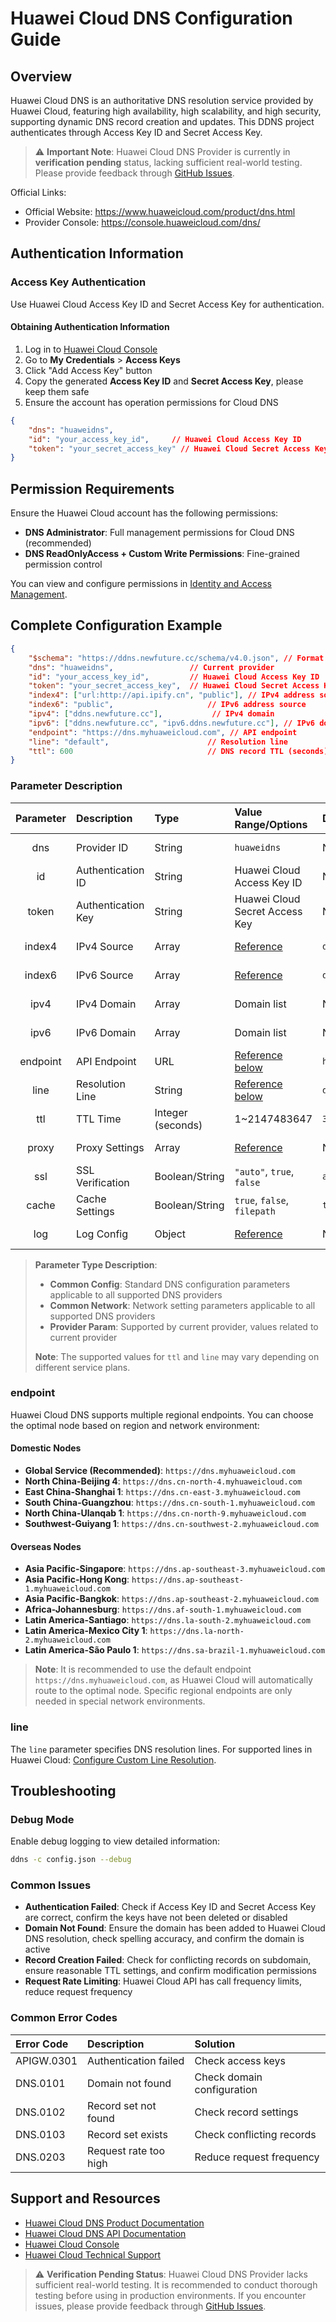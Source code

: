 # Huawei Cloud DNS Configuration Guide

## Overview

Huawei Cloud DNS is an authoritative DNS resolution service provided by Huawei Cloud, featuring high availability, high scalability, and high security, supporting dynamic DNS record creation and updates. This DDNS project authenticates through Access Key ID and Secret Access Key.

> ⚠️ **Important Note**: Huawei Cloud DNS Provider is currently in **verification pending** status, lacking sufficient real-world testing. Please provide feedback through [GitHub Issues](https://github.com/NewFuture/DDNS/issues).

Official Links:

- Official Website: <https://www.huaweicloud.com/product/dns.html>
- Provider Console: <https://console.huaweicloud.com/dns/>

## Authentication Information

### Access Key Authentication

Use Huawei Cloud Access Key ID and Secret Access Key for authentication.

#### Obtaining Authentication Information

1. Log in to [Huawei Cloud Console](https://www.huaweicloud.com/)
2. Go to **My Credentials** > **Access Keys**
3. Click "Add Access Key" button
4. Copy the generated **Access Key ID** and **Secret Access Key**, please keep them safe
5. Ensure the account has operation permissions for Cloud DNS

```json
{
    "dns": "huaweidns",
    "id": "your_access_key_id",     // Huawei Cloud Access Key ID
    "token": "your_secret_access_key" // Huawei Cloud Secret Access Key
}
```

## Permission Requirements

Ensure the Huawei Cloud account has the following permissions:

- **DNS Administrator**: Full management permissions for Cloud DNS (recommended)
- **DNS ReadOnlyAccess + Custom Write Permissions**: Fine-grained permission control

You can view and configure permissions in [Identity and Access Management](https://console.huaweicloud.com/iam/).

## Complete Configuration Example

```json
{
    "$schema": "https://ddns.newfuture.cc/schema/v4.0.json", // Format validation
    "dns": "huaweidns",                 // Current provider
    "id": "your_access_key_id",         // Huawei Cloud Access Key ID
    "token": "your_secret_access_key",  // Huawei Cloud Secret Access Key
    "index4": ["url:http://api.ipify.cn", "public"], // IPv4 address source
    "index6": "public",                     // IPv6 address source
    "ipv4": ["ddns.newfuture.cc"],           // IPv4 domain
    "ipv6": ["ddns.newfuture.cc", "ipv6.ddns.newfuture.cc"], // IPv6 domain
    "endpoint": "https://dns.myhuaweicloud.com", // API endpoint
    "line": "default",                      // Resolution line
    "ttl": 600                              // DNS record TTL (seconds)
}
```

### Parameter Description

| Parameter | Description      | Type           | Value Range/Options                     | Default                        | Parameter Type |
| :-------: | :--------------- | :------------- | :------------------------------------- | :----------------------------- | :------------- |
| dns       | Provider ID      | String         | `huaweidns`                            | None                           | Provider Param |
| id        | Authentication ID| String         | Huawei Cloud Access Key ID             | None                           | Provider Param |
| token     | Authentication Key| String        | Huawei Cloud Secret Access Key         | None                           | Provider Param |
| index4    | IPv4 Source      | Array          | [Reference](../json.en.md#ipv4-ipv6)  | `default`                      | Common Config  |
| index6    | IPv6 Source      | Array          | [Reference](../json.en.md#ipv4-ipv6)  | `default`                      | Common Config  |
| ipv4      | IPv4 Domain      | Array          | Domain list                            | None                           | Common Config  |
| ipv6      | IPv6 Domain      | Array          | Domain list                            | None                           | Common Config  |
| endpoint  | API Endpoint     | URL            | [Reference below](#endpoint)           | `https://dns.myhuaweicloud.com`| Provider Param |
| line      | Resolution Line  | String         | [Reference below](#line)               | `default`                      | Provider Param |
| ttl       | TTL Time         | Integer (seconds)| 1~2147483647                         | `300`                          | Provider Param |
| proxy     | Proxy Settings   | Array          | [Reference](../json.en.md#proxy)      | None                           | Common Network |
| ssl       | SSL Verification | Boolean/String | `"auto"`, `true`, `false`              | `auto`                         | Common Network |
| cache     | Cache Settings   | Boolean/String | `true`, `false`, `filepath`            | `true`                         | Common Config  |
| log       | Log Config       | Object         | [Reference](../json.en.md#log)        | None                           | Common Config  |

> **Parameter Type Description**:
>
> - **Common Config**: Standard DNS configuration parameters applicable to all supported DNS providers
> - **Common Network**: Network setting parameters applicable to all supported DNS providers
> - **Provider Param**: Supported by current provider, values related to current provider
>
> **Note**: The supported values for `ttl` and `line` may vary depending on different service plans.

### endpoint

Huawei Cloud DNS supports multiple regional endpoints. You can choose the optimal node based on region and network environment:

#### Domestic Nodes

- **Global Service (Recommended)**: `https://dns.myhuaweicloud.com`
- **North China-Beijing 4**: `https://dns.cn-north-4.myhuaweicloud.com`
- **East China-Shanghai 1**: `https://dns.cn-east-3.myhuaweicloud.com`
- **South China-Guangzhou**: `https://dns.cn-south-1.myhuaweicloud.com`
- **North China-Ulanqab 1**: `https://dns.cn-north-9.myhuaweicloud.com`
- **Southwest-Guiyang 1**: `https://dns.cn-southwest-2.myhuaweicloud.com`

#### Overseas Nodes

- **Asia Pacific-Singapore**: `https://dns.ap-southeast-3.myhuaweicloud.com`
- **Asia Pacific-Hong Kong**: `https://dns.ap-southeast-1.myhuaweicloud.com`
- **Asia Pacific-Bangkok**: `https://dns.ap-southeast-2.myhuaweicloud.com`
- **Africa-Johannesburg**: `https://dns.af-south-1.myhuaweicloud.com`
- **Latin America-Santiago**: `https://dns.la-south-2.myhuaweicloud.com`
- **Latin America-Mexico City 1**: `https://dns.la-north-2.myhuaweicloud.com`
- **Latin America-São Paulo 1**: `https://dns.sa-brazil-1.myhuaweicloud.com`

> **Note**: It is recommended to use the default endpoint `https://dns.myhuaweicloud.com`, as Huawei Cloud will automatically route to the optimal node. Specific regional endpoints are only needed in special network environments.

### line

The `line` parameter specifies DNS resolution lines. For supported lines in Huawei Cloud: [Configure Custom Line Resolution](https://support.huaweicloud.com/usermanual-dns/dns_usermanual_0018.html).

## Troubleshooting

### Debug Mode

Enable debug logging to view detailed information:

```sh
ddns -c config.json --debug
```

### Common Issues

- **Authentication Failed**: Check if Access Key ID and Secret Access Key are correct, confirm the keys have not been deleted or disabled
- **Domain Not Found**: Ensure the domain has been added to Huawei Cloud DNS resolution, check spelling accuracy, and confirm the domain is active
- **Record Creation Failed**: Check for conflicting records on subdomain, ensure reasonable TTL settings, and confirm modification permissions
- **Request Rate Limiting**: Huawei Cloud API has call frequency limits, reduce request frequency

### Common Error Codes

| Error Code     | Description          | Solution                |
| :------------- | :------------------- | :---------------------- |
| APIGW.0301     | Authentication failed| Check access keys       |
| DNS.0101       | Domain not found     | Check domain configuration |
| DNS.0102       | Record set not found | Check record settings   |
| DNS.0103       | Record set exists    | Check conflicting records |
| DNS.0203       | Request rate too high| Reduce request frequency |

## Support and Resources

- [Huawei Cloud DNS Product Documentation](https://support.huaweicloud.com/dns/)
- [Huawei Cloud DNS API Documentation](https://support.huaweicloud.com/api-dns/)
- [Huawei Cloud Console](https://console.huaweicloud.com/dns/)
- [Huawei Cloud Technical Support](https://support.huaweicloud.com/)

> ⚠️ **Verification Pending Status**: Huawei Cloud DNS Provider lacks sufficient real-world testing. It is recommended to conduct thorough testing before using in production environments. If you encounter issues, please provide feedback through [GitHub Issues](https://github.com/NewFuture/DDNS/issues).
